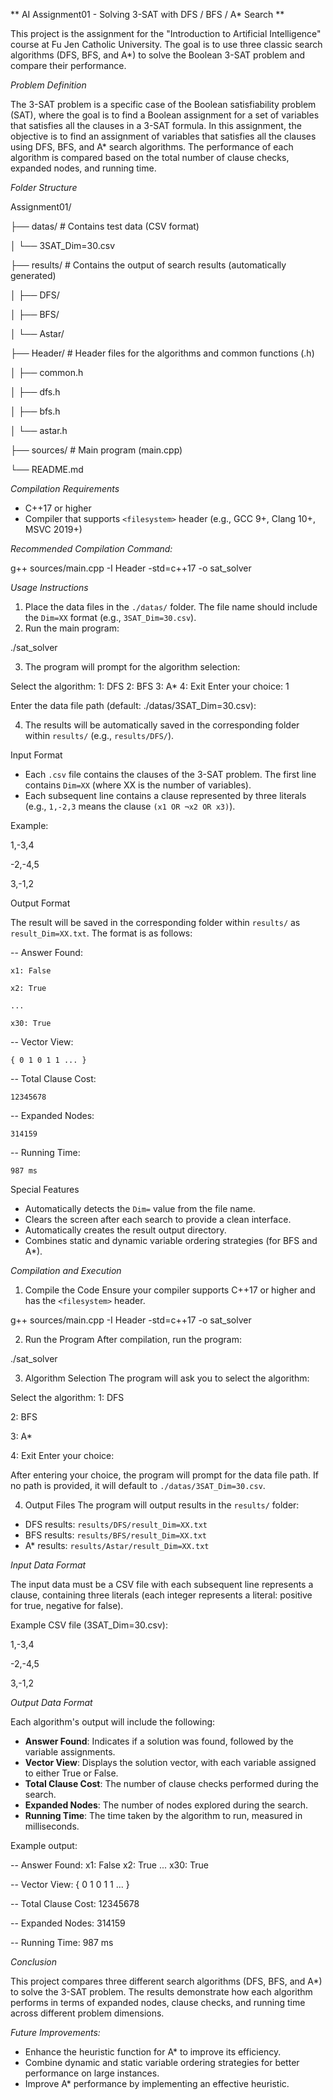 ** AI Assignment01 - Solving 3-SAT with DFS / BFS / A* Search **

This project is the assignment for the "Introduction to Artificial Intelligence" course at Fu Jen Catholic University. The goal is to use three classic search algorithms (DFS, BFS, and A*) to solve the Boolean 3-SAT problem and compare their performance.

*Problem Definition*

The 3-SAT problem is a specific case of the Boolean satisfiability problem (SAT), where the goal is to find a Boolean assignment for a set of variables that satisfies all the clauses in a 3-SAT formula. In this assignment, the objective is to find an assignment of variables that satisfies all the clauses using DFS, BFS, and A* search algorithms. The performance of each algorithm is compared based on the total number of clause checks, expanded nodes, and running time.

*Folder Structure*

Assignment01/

├── datas/             # Contains test data (CSV format)

│   └── 3SAT_Dim=30.csv

├── results/           # Contains the output of search results (automatically generated)

│   ├── DFS/

│   ├── BFS/

│   └── Astar/

├── Header/            # Header files for the algorithms and common functions (.h)

│   ├── common.h

│   ├── dfs.h

│   ├── bfs.h

│   └── astar.h

├── sources/           # Main program (main.cpp)

└── README.md

*Compilation Requirements*

- C++17 or higher
- Compiler that supports `<filesystem>` header (e.g., GCC 9+, Clang 10+, MSVC 2019+)

*Recommended Compilation Command:*

g++ sources/main.cpp -I Header -std=c++17 -o sat_solver

*Usage Instructions*

1. Place the data files in the `./datas/` folder. The file name should include the `Dim=XX` format (e.g., `3SAT_Dim=30.csv`).
2. Run the main program:

./sat_solver

3. The program will prompt for the algorithm selection:

Select the algorithm:
1: DFS
2: BFS
3: A*
4: Exit
Enter your choice: 1

Enter the data file path (default: ./datas/3SAT_Dim=30.csv):

4. The results will be automatically saved in the corresponding folder within `results/` (e.g., `results/DFS/`).

Input Format

- Each `.csv` file contains the clauses of the 3-SAT problem. The first line contains `Dim=XX` (where XX is the number of variables).
- Each subsequent line contains a clause represented by three literals (e.g., `1,-2,3` means the clause `(x1 OR ¬x2 OR x3)`).
  
Example:

1,-3,4

-2,-4,5

3,-1,2

Output Format

The result will be saved in the corresponding folder within `results/` as `result_Dim=XX.txt`. The format is as follows:

-- Answer Found:

	x1: False

	x2: True

	...

	x30: True


-- Vector View:

	{ 0 1 0 1 1 ... }

-- Total Clause Cost:

	12345678

-- Expanded Nodes:

	314159

-- Running Time:

	987 ms

Special Features

- Automatically detects the `Dim=` value from the file name.
- Clears the screen after each search to provide a clean interface.
- Automatically creates the result output directory.
- Combines static and dynamic variable ordering strategies (for BFS and A*).

*Compilation and Execution*

1. Compile the Code
Ensure your compiler supports C++17 or higher and has the `<filesystem>` header.

g++ sources/main.cpp -I Header -std=c++17 -o sat_solver

2. Run the Program
After compilation, run the program:

./sat_solver

3. Algorithm Selection
The program will ask you to select the algorithm:

Select the algorithm:
1: DFS

2: BFS

3: A*

4: Exit
Enter your choice:

After entering your choice, the program will prompt for the data file path. If no path is provided, it will default to `./datas/3SAT_Dim=30.csv`.

4. Output Files
The program will output results in the `results/` folder:

- DFS results: `results/DFS/result_Dim=XX.txt`
- BFS results: `results/BFS/result_Dim=XX.txt`
- A* results: `results/Astar/result_Dim=XX.txt`

*Input Data Format*

The input data must be a CSV file with each subsequent line represents a clause, containing three literals (each integer represents a literal: positive for true, negative for false).

Example CSV file (3SAT_Dim=30.csv):

1,-3,4

-2,-4,5

3,-1,2

*Output Data Format*

Each algorithm's output will include the following:

- **Answer Found**: Indicates if a solution was found, followed by the variable assignments.
- **Vector View**: Displays the solution vector, with each variable assigned to either True or False.
- **Total Clause Cost**: The number of clause checks performed during the search.
- **Expanded Nodes**: The number of nodes explored during the search.
- **Running Time**: The time taken by the algorithm to run, measured in milliseconds.

Example output:

-- Answer Found:
	x1: False
	x2: True
	...
	x30: True

-- Vector View:
	{ 0 1 0 1 1 ... }

-- Total Clause Cost:
	12345678

-- Expanded Nodes:
	314159

-- Running Time:
	987 ms

*Conclusion*

This project compares three different search algorithms (DFS, BFS, and A*) to solve the 3-SAT problem. The results demonstrate how each algorithm performs in terms of expanded nodes, clause checks, and running time across different problem dimensions.

*Future Improvements:*
- Enhance the heuristic function for A* to improve its efficiency.
- Combine dynamic and static variable ordering strategies for better performance on large instances.
- Improve A* performance by implementing an effective heuristic.
